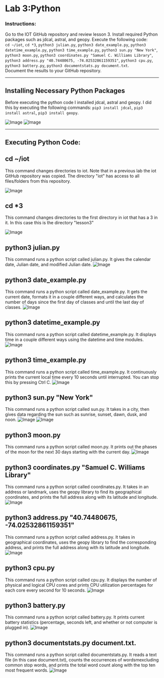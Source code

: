 # Lab 3:Python
### Instructions:
Go to the IOT GitHub repository and review lesson 3. Install required Python packages such as jdcal, astral, and geopy. Execute the following code: </br>
`cd ~/iot`,
`cd *3`,
`python3 julian.py`,
`python3 date_example.py`,
`python3 datetime_example.py`,
`python3 time_example.py`,
`python3 sun.py "New York"`,
`python3 moon.py`,
`python3 coordinates.py "Samuel C. Williams Library"`,
`python3 address.py "40.74480675, -74.02532861159351"`,
`python3 cpu.py`,
`python3 battery.py`,
`python3 documentstats.py document.txt`.
</br> 
Document the results to your GitHub repository. 

---
## Installing Necessary Python Packages
Before executing the python code I installed jdcal, astral and geopy. I did this by executing the following commands: `pip3 install jdcal`, 
`pip3 install astral`,
`pip3 install geopy`.

![Image](https://github.com/user-attachments/assets/f7c39777-c2fe-4e07-8282-4d65fe6a395b)
![Image](https://github.com/user-attachments/assets/85af60a7-ec40-421e-b126-57aa489ca785)

---
## Executing Python Code: 

## cd ~/iot
This command changes directories to iot. Note that in a previous lab the iot GitHub repository was copied. The directory "iot" has access to all files/folders from this repository. 

![Image](https://github.com/user-attachments/assets/dd3f7758-86fe-4637-a272-b47a19eec0ed)

## cd *3
This command changes directories to the first directory in iot that has a 3 in it. In this case this is the directory "lesson3"

![Image](https://github.com/user-attachments/assets/72ce5b92-1010-4a47-a02c-b8b4dcefc7e7)

## python3 julian.py
This command runs a python script called julian.py. It gives the calendar date, Julian date, and modified Julian date.
![Image](https://github.com/user-attachments/assets/7cbe03a9-8422-47f1-a9b8-5ac6e4b4411c)

## python3 date_example.py
This command runs a python script called date_example.py. It gets the current date, formats it in a couple different ways, and calculates the number of days since the first day of classes and until the last day of classes.
![Image](https://github.com/user-attachments/assets/f278f0f2-5792-4abf-a626-a5773346dea5)

## python3 datetime_example.py
This command runs a python script called datetime_example.py. It displays time in a couple different ways using the datetime and time modules.
![Image](https://github.com/user-attachments/assets/cf01bb64-4ed9-4318-b07d-d7d45127637e)

## python3 time_example.py
This command runs a python script called time_example.py. It continuously prints the current local time every 10 seconds until interrupted. You can stop this by pressing Ctrl C.
![Image](https://github.com/user-attachments/assets/071401c0-1b60-4fb1-86d3-e86eea444fd1)

## python3 sun.py "New York"
This command runs a python script called sun.py. It takes in a city, then gives data regarding the sun such as sunrise, sunset, dawn, dusk, and noon. 
![Image](https://github.com/user-attachments/assets/3357939c-7e99-479d-9f7c-c6898ed191c7)
![Image](https://github.com/user-attachments/assets/2ae84ea6-53cd-4f4f-812f-300c49a213cf)

## python3 moon.py
This command runs a python script called moon.py. It prints out the phases of the moon for the next 30 days starting with the current day.
![Image](https://github.com/user-attachments/assets/2ceeff05-506b-4037-8f82-3bb16e75eb5f)

## python3 coordinates.py "Samuel C. Williams Library"
This command runs a python script called coordinates.py. It takes in an address or landmark, uses the geopy library to find its geographical coordinates, and prints the full address along with its latitude and longitude.
![Image](https://github.com/user-attachments/assets/8839d27d-9bab-447a-ac05-e3f773258c4f)

## python3 address.py "40.74480675, -74.02532861159351"
This command runs a python script called address.py. It takes in geographical coordinates, uses the geopy library to find the corresponding address, and prints the full address along with its latitude and longitude.
![Image](https://github.com/user-attachments/assets/d0902bbd-d13e-4e35-8d6f-a52dde91cadb)

## python3 cpu.py
This command runs a python script called cpu.py. It displays the number of physical and logical CPU cores and prints CPU utilization percentages for each core every second for 10 seconds.
![Image](https://github.com/user-attachments/assets/814b9a15-ca22-4fc4-a02d-5ace3c9ce466)

## python3 battery.py
This command runs a python script called battery.py. It prints current battery statistics (percentage, seconds left, and whether or not computer is plugged in).
![Image](https://github.com/user-attachments/assets/8d41a318-9cdc-4d3c-ad0b-5fa1c57c80d4)

## python3 documentstats.py document.txt. 
This command runs a python script called documentstats.py. It reads a text file (in this case document.txt), counts the occurrences of wordsmexcluding common stop words, and prints the total word count along with the top ten most frequent words.
![Image](https://github.com/user-attachments/assets/d0a72d17-fe99-4ad8-aba1-3f8c1174a702)

